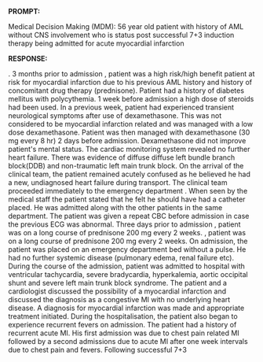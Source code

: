 **PROMPT:**

Medical Decision Making (MDM): 56 year old patient with history of AML without CNS involvement who is status post successful 7+3 induction therapy being admitted for acute myocardial infarction

**RESPONSE:**

  . 3 months prior to admission , patient was a high risk/high benefit patient at risk for myocardial infarction due to his previous AML history and history of concomitant drug therapy (prednisone). Patient had a history of diabetes mellitus with polycythemia. 1 week before admission a high dose of steroids had been used. In a previous week, patient had experienced transient neurological symptoms after use of dexamethasone. This was not considered to be myocardial infarction related and was managed with a low dose dexamethasone. Patient was then managed with dexamethasone (30 mg every 8 hr) 2 days before admission. Dexamethasone did not improve patient's mental status. The cardiac monitoring system revealed no further heart failure. There was evidence of diffuse diffuse left bundle branch block(DDB) and non-traumatic left main trunk block. On the arrival of the clinical team, the patient remained acutely confused as he believed he had a new, undiagnosed heart failure during transport. The clinical team proceeded immediately to the emergency department . When seen by the medical staff the patient stated that he felt he should have had a catheter placed. He was admitted along with the other patients in the same department. The patient was given a repeat CBC before admission in case the previous ECG was abnormal. Three days prior to admission , patient was on a long course of prednisone 200 mg every 2 weeks.  , patient was on a long course of prednisone 200 mg every 2 weeks. On admission, the patient was placed on an emergency department bed without a pulse. He had no further systemic disease (pulmonary edema, renal failure etc). During the course of the admission, patient was admitted to hospital with ventricular tachycardia, severe bradycardia, hyperkalemia, aortic occipital shunt and severe left main trunk block syndrome.  The patient and a cardiologist discussed the possibility of a myocardial infarction and discussed the diagnosis as a congestive MI with no underlying heart disease. A diagnosis for myocardial infarction was made and appropriate treatment initiated. During the hospitalisation, the patient also began to experience recurrent fevers on admission. The patient had a history of recurrent acute MI. His first admission was due to chest pain related MI followed by a second admissions due to acute MI after one week intervals due to chest pain and fevers. Following successful 7+3